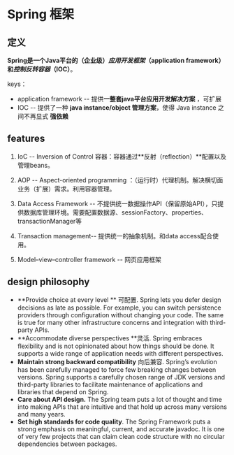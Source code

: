 # Spring 框架

## 定义

**Spring是一个Java平台的（企业级）*应用开发框架*（application framework）和*控制反转容器*（IOC）**。



keys： 

- application framework -- 提供**一整套java平台应用开发解决方案** ，可扩展
- IOC -- 提供了一种 **java  instance/object 管理方案**，使得 Java instance 之间不再显式 **强依赖**





## features

1. IoC -- Inversion of Control  容器：容器通过**反射（reflection）**配置以及管理beans。

2. AOP -- Aspect-oriented programming ：（运行时）代理机制。解决横切面业务（扩展）需求。利用容器管理。

3. Data Access Framework -- 不提供统一数据操作API（保留原始API），只提供数据库管理环境。需要配置数据源、sessionFactory、properties、transactionManager等
4. Transaction management-- 提供统一的抽象机制。和data access配合使用。
5. Model–view–controller framework -- 网页应用框架

## design philosophy

- **Provide choice at every level ** 可配置. Spring lets you defer design decisions as late as possible. For example, you can switch persistence providers through configuration without changing your code. The same is true for many other infrastructure concerns and integration with third-party APIs.
- **Accommodate diverse perspectives **灵活. Spring embraces flexibility and is not opinionated about how things should be done. It supports a wide range of application needs with different perspectives.
- **Maintain strong backward compatibility** 向后兼容. Spring’s evolution has been carefully managed to force few breaking changes between versions. Spring supports a carefully chosen range of JDK versions and third-party libraries to facilitate maintenance of applications and libraries that depend on Spring.
- **Care about API design.** The Spring team puts a lot of thought and time into making APIs that are intuitive and that hold up across many versions and many years.
- **Set high standards for code quality**. The Spring Framework puts a strong emphasis on meaningful, current, and accurate javadoc. It is one of very few projects that can claim clean code structure with no circular dependencies between packages.